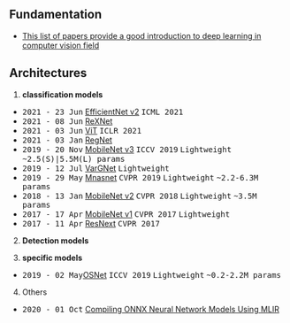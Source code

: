 ## Fundamentation
   - [This list of papers provide a good introduction to deep learning in computer vision field](./fundamental_paper.md)

## Architectures

1. **classification models** 

- <kbd>2021 - 23 Jun</kbd> [EfficientNet v2](CNN/EfficientNetV2.md) <kbd>ICML 2021</kbd>
- <kbd>2021 - 08 Jun</kbd> [ReXNet](CNN/ReXNet.md)
- <kbd>2021 - 03 Jun</kbd> [ViT](CNN/ViT.md) <kbd> ICLR 2021</kbd>  
- <kbd>2021 - 03 Jan</kbd> [RegNet](CNN/regnet.md) 
- <kbd>2019 - 20 Nov</kbd> [MobileNet v3](CNN/mobilenetv3.md) <kbd>ICCV 2019</kbd> <kbd>Lightweight</kbd> <kbd>~2.5(S)|5.5M(L) params</kbd>
- <kbd>2019 - 12 Jul</kbd> [VarGNet](../Computer%20Vision/2.Face%20Recogntion/Architectures/VarGNet.md)</kbd> <kbd>Lightweight</kbd>
- <kbd>2019 - 29 May</kbd> [Mnasnet](CNN/MnasNet.md) <kbd>CVPR 2019</kbd> <kbd>Lightweight</kbd> <kbd>~2.2-6.3M params</kbd>
- <kbd>2018 - 13 Jan</kbd> [MobileNet v2](CNN/mobilenetv2.md) <kbd>CVPR 2018</kbd> <kbd>Lightweight</kbd> <kbd>~3.5M params</kbd>
- <kbd>2017 - 17 Apr</kbd> [MobileNet v1](CNN/mobilenet.md) <kbd>CVPR 2017</kbd> <kbd>Lightweight</kbd>
- <kbd>2017 - 11 Apr</kbd> [ResNext](CNN/resnext.md) <kbd>CVPR 2017</kbd> 

2.  **Detection models**



3.  **specific models**

- <kbd>2019 - 02 May</kbd>[OSNet](CNN/OSnet.md) <kbd>ICCV 2019</kbd> <kbd>Lightweight</kbd> <kbd>~0.2-2.2M params</kbd>

4. Others

- <kbd>2020 - 01 Oct</kbd> [Compiling ONNX Neural Network Models Using MLIR](Others/compile2ONNXbyMLIR.md)